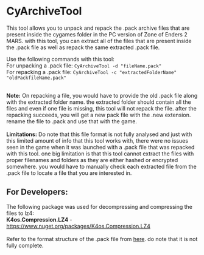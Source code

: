 # CyArchiveTool

This tool allows you to unpack and repack the .pack archive files that are present inside the cygames folder in the PC version of Zone of Enders 2 MARS. with this tool, you can extract all of the files that are present inside the .pack file as well as repack the same extracted .pack file.

Use the following commands with this tool:
<br>For unpacking a .pack file: ```CyArchiveTool -d "fileName.pack" ```
<br>For repacking a .pack file: ```CyArchiveTool -c "extractedFolderName" "oldPackfileName.pack" ```

<br>**Note:** On repacking a file, you would have to provide the old .pack file along with the extracted folder name. the extracted folder should contain all the files and even if one file is missing, this tool will not repack the file. after the repacking succeeds, you will get a new pack file with the .new extension. rename the file to .pack and use that with the game.
<br><br>
**Limitations:** Do note that this file format is not fully analysed and just with this limited amount of info that this tool works with, there were no issues seen in the game when it was launched with a .pack file that was repacked with this tool. one big limitation is that this tool cannot extract the files with proper filenames and folders as they are either hashed or encrypted somewhere. you would have to manually check each extracted file from the .pack file to locate a file that you are interested in. 

## For Developers:
The following package was used for decompressing and compressing the files to lz4:
<br>**K4os.Compression.LZ4** - https://www.nuget.org/packages/K4os.Compression.LZ4
<br><br>Refer to the format structure of the .pack file from [here](FormatStruct.md). do note that it is not fully complete.
